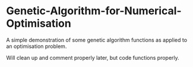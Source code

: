 # Genetic-Algorithm-for-Numerical-Optimisation
A simple demonstration of some genetic algorithm functions as applied to an optimisation problem.

Will clean up and comment properly later, but code functions properly.
